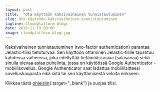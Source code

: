 ```yaml
---
layout: post
title:  "Ota käyttöön kaksivaiheinen tunnistautuminen"
slug: Ota-käyttöön-kaksivaiheinen-tunnistautuminen
tagline: Cloudplatform blogi
date: 2018-11-19 09:00
image: cloudplatform_blog.jpg
---
```



Kaksivaiheinen tunnistautuminen (two-factor authentication) parantaa Jelastic-tilisi tietoturvaa. Sen käyttöön ottaminen 
Jelastic-tilille tapahtuu kahdessa vaiheessa, joka  edellyttää tietämääsi asiaa (salasanaa) sekä sinulla olevaa asiaa 
puhelinta, jossa  on  käytöössä  Google Authenticator -mobiilisovellus. 
Google Authenticator saat ladattua mobiililaitteesi sovelluskaupasta eikä siitä tai sen käyttämisestä veloita erikseen.

Klikkaa tästä [ohjeisiin](https://docs.jelastic.com/two-factor-authentication){:target="_blank"} ja suojaa tilisi.


